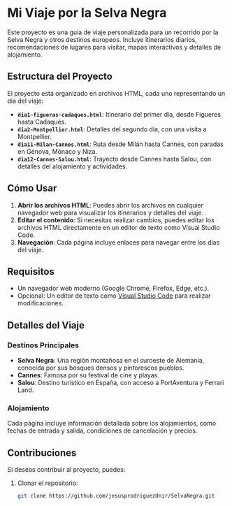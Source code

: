 # Mi Viaje por la Selva Negra

Este proyecto es una guía de viaje personalizada para un recorrido por la Selva Negra y otros destinos europeos. Incluye itinerarios diarios, recomendaciones de lugares para visitar, mapas interactivos y detalles de alojamiento.

## Estructura del Proyecto

El proyecto está organizado en archivos HTML, cada uno representando un día del viaje:

- **`dia1-figueras-cadaques.html`**: Itinerario del primer día, desde Figueres hasta Cadaqués.
- **`dia2-Montpellier.html`**: Detalles del segundo día, con una visita a Montpellier.
- **`dia11-Milan-Cannes.html`**: Ruta desde Milán hasta Cannes, con paradas en Génova, Mónaco y Niza.
- **`dia12-Cannes-Salou.html`**: Trayecto desde Cannes hasta Salou, con detalles del alojamiento y actividades.

## Cómo Usar

1. **Abrir los archivos HTML**: Puedes abrir los archivos en cualquier navegador web para visualizar los itinerarios y detalles del viaje.
2. **Editar el contenido**: Si necesitas realizar cambios, puedes editar los archivos HTML directamente en un editor de texto como Visual Studio Code.
3. **Navegación**: Cada página incluye enlaces para navegar entre los días del viaje.

## Requisitos

- Un navegador web moderno (Google Chrome, Firefox, Edge, etc.).
- Opcional: Un editor de texto como [Visual Studio Code](https://code.visualstudio.com/) para realizar modificaciones.

## Detalles del Viaje

### Destinos Principales
- **Selva Negra**: Una región montañosa en el suroeste de Alemania, conocida por sus bosques densos y pintorescos pueblos.
- **Cannes**: Famosa por su festival de cine y playas.
- **Salou**: Destino turístico en España, con acceso a PortAventura y Ferrari Land.

### Alojamiento
Cada página incluye información detallada sobre los alojamientos, como fechas de entrada y salida, condiciones de cancelación y precios.

## Contribuciones

Si deseas contribuir al proyecto, puedes:
1. Clonar el repositorio:
   ```bash
   git clone https://github.com/jesusprodriguezUnir/SelvaNegra.git

